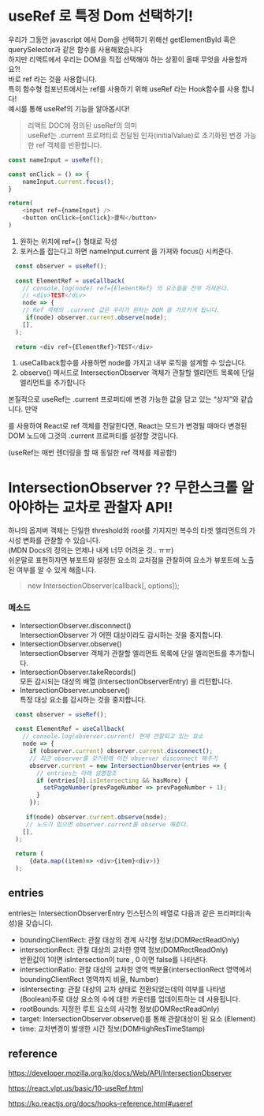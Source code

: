 # useRef 로 특정 Dom 선택하기!

우리가 그동안 javascript 에서 Dom을 선택하기 위해선 getElementById 혹은 querySelector과 같은 함수를 사용해왔습니다 <br/>
하지만 리액트에서 우리는 DOM을 직접 선택해야 하는 상황이 올때 무엇을 사용할까요?!<br/>
바로 ref 라는 것을 사용합니다.<br/>
특히 함수형 컴포넌트에서는 ref를 사용하기 위해 useRef 라는 Hook함수를 사용 합니다!<br/>
예시를 통해 useRef의 기능을 알아봅시다!<br/>

> 리액트 DOC에 정의된 useRef의 의미<br/>
> useRef는 .current 프로퍼티로 전달된 인자(initialValue)로 초기화된 변경 가능한 ref 객체를 반환합니다.

```javascript
const nameInput = useRef();

const onClick = () => {
    nameInput.current.focus();
}

return(
    <input ref={nameInput} />
    <button onClick={onClick}>클릭</button>
)
```
1. 원하는 위치에 ref={} 형태로 작성
2. 포커스를 잡는다고 하면 nameInput.current 을 가져와 focus() 시켜준다.


```javascript
  const observer = useRef();
  
  const ElementRef = useCallback(
    // console.log(node) ref={ElementRef} 의 요소들을 전부 가져온다.
    // <div>TEST</div>
    node => {
    // Ref 객체의 .current 값은 우리가 원하는 DOM 을 가르키게 됩니다.
     if(node) observer.current.observe(node);
    [],
  );
  
  return <div ref={ElementRef}>TEST</div>
```
1. useCallback함수를 사용하면 node를 가지고 내부 로직을 설계할 수 있습니다.
2. observe() 메서드로 IntersectionObserver 객체가 관찰할 엘리먼트 목록에 단일 엘리먼트를 추가합니다

본질적으로 useRef는 .current 프로퍼티에 변경 가능한 값을 담고 있는 “상자”와 같습니다.
만약 <div ref={myRef} />를 사용하여 React로 ref 객체를 전달한다면, 
React는 모드가 변경될 때마다 변경된 DOM 노드에 그것의 .current 프로퍼티를 설정할 것입니다.

(useRef는 매번 렌더링을 할 때 동일한 ref 객체를 제공함!)


# IntersectionObserver ?? 무한스크롤 알아야하는 교차로 관찰자 API!

하나의 옵저버 객체는 단일한 threshold와 root를 가지지만 복수의 타겟 엘리먼트의 가시성 변화를 관찰할 수 있습니다. <br/>
(MDN Docs의 정의는 언제나 내게 너무 어려운 것.. ㅠㅠ)<br/>
쉬운말로 표현하자면 뷰포트와 설정한 요소의 교차점을 관찰하여 요소가 뷰포트에 노출된 여부를 알 수 있게 해줍니다.<br/>

> new IntersectionObserver(callback[, options]);

### 메소드
* IntersectionObserver.disconnect()<br/>
 IntersectionObserver 가 어떤 대상이라도 감시하는 것을 중지합니다.
* IntersectionObserver.observe()<br/>
IntersectionObserver 객체가 관찰할 엘리먼트 목록에 단일 엘리먼트를 추가합니다.
* IntersectionObserver.takeRecords()<br/>
모든 감시되는 대상의 배열 (IntersectionObserverEntry) 을 리턴합니다.
* IntersectionObserver.unobserve() <br/>
특정 대상 요소를 감시하는 것을 중지합니다.


```javascript
  const observer = useRef();
  
  const ElementRef = useCallback(
    // console.log(observer.current) 현재 관찰되고 있는 요소 
    node => {
      if (observer.current) observer.current.disconnect();
      // 최근 observer를 갖기위해 이전 observer disconnect 해주기
      observer.current = new IntersectionObserver(entries => {
        // entries는 아래 설명참조
        if (entries[0].isIntersecting && hasMore) {
          setPageNumber(prevPageNumber => prevPageNumber + 1);
        }
      });
      
     if(node) observer.current.observe(node);
     // 노드가 있으면 observer.current를 observe 해준다.
    [],
  );
  
  return (
      {data.map((item)=> <div>{item}<div>)}
  );
```


## entries
entries는 IntersectionObserverEntry 인스턴스의 배열로 다음과 같은 프라퍼티(속성)을 갖습니다.
* boundingClientRect: 관찰 대상의 경계 사각형 정보(DOMRectReadOnly)
* intersectionRect: 관찰 대상의 교차한 영역 정보(DOMRectReadOnly)<br/>
  반환값이 1이면 isIntersection이 ture , 0 이면 false를 나타낸다.
* intersectionRatio: 관찰 대상의 교차한 영역 백분율(intersectionRect 영역에서 boundingClientRect 영역까지 비율, Number)
* isIntersecting: 관찰 대상의 교차 상태로 전환되었는데의 여부를 나타냄(Boolean)주로  대상 요소의 수에 대한 카운터를 업데이트하는 데 사용됩니다.
* rootBounds: 지정한 루트 요소의 사각형 정보(DOMRectReadOnly)
* target: IntersectionObserver.observe()를 통해 관찰대상이 된 요소 (Element)
* time: 교차변경이 발생한 시간 정보(DOMHighResTimeStamp)


## reference
https://developer.mozilla.org/ko/docs/Web/API/IntersectionObserver

https://react.vlpt.us/basic/10-useRef.html

https://ko.reactjs.org/docs/hooks-reference.html#useref
